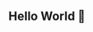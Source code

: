 ## Hello World 🕺
<!--
**filoupegase/filoupegase** is a ✨ _special_ ✨ repository because its `README.md` (this file) appears on your GitHub profile.


Here are some ideas to get youstarted:

- 🔭 I’m currently working on ...
- 🌱 I’m currently learning ...
- 👯 I’m looking to collaborate on ...
- 🤔 I’m looking for help with ...
- 💬 Ask me about ...
- 📫 How to reach me: ...
- 😄 Pronouns: ...
- ⚡ Fun fact: ...
-->
